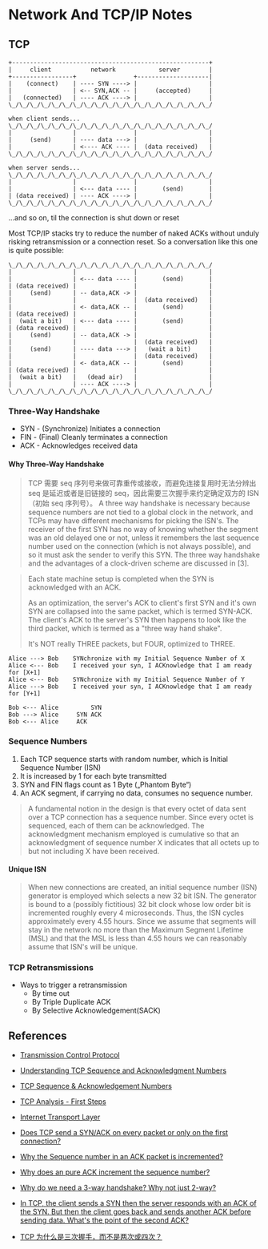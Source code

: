 # Network And TCP/IP Notes

## TCP

```
+-------------------------------------------------------+
|     client           network            server        |
+-----------------+                +--------------------|
|    (connect)    | ---- SYN ----> |                    |
|                 | <-- SYN,ACK -- |     (accepted)     |
|   (connected)   | ---- ACK ----> |                    |
\_/\_/\_/\_/\_/\_/\_/\_/\_/\_/\_/\_/\_/\_/\_/\_/\_/\_/\_/

when client sends...
\_/\_/\_/\_/\_/\_/\_/\_/\_/\_/\_/\_/\_/\_/\_/\_/\_/\_/\_/
|                 |                |                    |
|     (send)      | ---- data ---> |                    |
|                 | <---- ACK ---- |  (data received)   |
\_/\_/\_/\_/\_/\_/\_/\_/\_/\_/\_/\_/\_/\_/\_/\_/\_/\_/\_/

when server sends...
\_/\_/\_/\_/\_/\_/\_/\_/\_/\_/\_/\_/\_/\_/\_/\_/\_/\_/\_/
|                 |                |                    |
|                 | <--- data ---- |       (send)       |
| (data received) | ---- ACK ----> |                    |
\_/\_/\_/\_/\_/\_/\_/\_/\_/\_/\_/\_/\_/\_/\_/\_/\_/\_/\_/
```
...and so on, til the connection is shut down or reset

Most TCP/IP stacks try to reduce the number of naked ACKs without unduly risking retransmission or a connection reset. So a conversation like this one is quite possible:
```
\_/\_/\_/\_/\_/\_/\_/\_/\_/\_/\_/\_/\_/\_/\_/\_/\_/\_/\_/
|                 |                |                    |
|                 | <--- data ---- |       (send)       |
| (data received) |                |                    |
|     (send)      | -- data,ACK -> |                    |
|                 |                |  (data received)   |
|                 | <- data,ACK -- |       (send)       |
| (data received) |                |                    |
|  (wait a bit)   | <--- data ---- |       (send)       |
| (data received) |                |                    |
|     (send)      | -- data,ACK -> |                    |
|                 |                |  (data received)   |
|     (send)      | ---- data ---> |   (wait a bit)     |
|                 |                |  (data received)   |
|                 | <- data,ACK -- |       (send)       |
| (data received) |                |                    |
|  (wait a bit)   |   (dead air)   |                    |
|                 | ---- ACK ----> |                    |
\_/\_/\_/\_/\_/\_/\_/\_/\_/\_/\_/\_/\_/\_/\_/\_/\_/\_/\_/
```
### Three-Way Handshake
  * SYN - (Synchronize) Initiates a connection
  * FIN - (Final) Cleanly terminates a connection
  * ACK - Acknowledges received data
  
#### Why Three-Way Handshake
>   TCP 需要 seq 序列号来做可靠重传或接收，而避免连接复用时无法分辨出 seq 是延迟或者是旧链接的 seq，因此需要三次握手来约定确定双方的 ISN（初始 seq 序列号）。
>A three way handshake is necessary because sequence numbers are not tied to a global clock in the network, and TCPs may have different mechanisms for picking the ISN's. The receiver of the first SYN has no way of knowing whether the segment was an old delayed one or not, unless it remembers the last sequence number used on the connection (which is not always possible), and so it must ask the sender to verify this SYN. The three way handshake and the advantages of a clock-driven scheme are discussed in [3].

> Each state machine setup is completed when the SYN is acknowledged with an ACK.
>
> As an optimization, the server's ACK to client's first SYN and it's own SYN are collapsed into the same packet, which is termed SYN-ACK. The client's ACK to the server's SYN then happens to look like the third packet, which is termed as a "three way hand shake".
>
> It's NOT really THREE packets, but FOUR, optimized to THREE.

```
Alice ---> Bob    SYNchronize with my Initial Sequence Number of X
Alice <--- Bob    I received your syn, I ACKnowledge that I am ready for [X+1]
Alice <--- Bob    SYNchronize with my Initial Sequence Number of Y
Alice ---> Bob    I received your syn, I ACKnowledge that I am ready for [Y+1]

Bob <--- Alice         SYN
Bob ---> Alice     SYN ACK 
Bob <--- Alice     ACK     

```
  
### Sequence Numbers
  1. Each TCP sequence starts with random number, which is Initial Sequence Number (ISN)
  2. It is increased by 1 for each byte transmitted
  3. SYN and FIN flags count as 1 Byte („Phantom Byte“)
  4. An ACK segment, if carrying no data, consumes no sequence number.

>A fundamental notion in the design is that every octet of data sent over a TCP connection has a sequence number.  Since every octet is sequenced, each of them can be acknowledged.  The acknowledgment mechanism employed is cumulative so that an acknowledgment of sequence number X indicates that all octets up to but not including X have been received.

#### Unique ISN
> When new connections are created, an initial sequence number (ISN) generator is employed which selects a new 32 bit ISN.  The generator is bound to a (possibly fictitious) 32 bit clock whose low order bit is incremented roughly every 4 microseconds.  Thus, the ISN cycles approximately every 4.55 hours. Since we assume that segments will stay in the network no more than the Maximum Segment Lifetime (MSL) and that the MSL is less than 4.55 hours we can reasonably assume that ISN's will be unique.

### TCP Retransmissions
* Ways to trigger a retransmission
  - By time out
  - By Triple Duplicate ACK
  - By Selective Acknowledgement(SACK)

## References
* [Transmission Control Protocol](https://en.wikipedia.org/wiki/Transmission_Control_Protocol)
* [Understanding TCP Sequence and Acknowledgment Numbers](http://packetlife.net/blog/2010/jun/7/understanding-tcp-sequence-acknowledgment-numbers/)
* [TCP Sequence & Acknowledgement Numbers](http://www.firewall.cx/networking-topics/protocols/tcp/134-tcp-seq-ack-numbers.html)
* [TCP Analysis - First Steps](https://sharkfestus.wireshark.org/assets/presentations/B5%20-%20TCP%20Analysis%20-%20First%20Steps.pdf)
* [Internet Transport Layer](http://www-sop.inria.fr/members/Vincenzo.Mancuso/ReteInternet/06_tcp_part1.pdf)

* [Does TCP send a SYN/ACK on every packet or only on the first connection?](https://stackoverflow.com/questions/3604485/does-tcp-send-a-syn-ack-on-every-packet-or-only-on-the-first-connection)
* [Why the Sequence number in an ACK packet is incremented?](https://serverfault.com/questions/904756/why-the-sequence-number-in-an-ack-packet-is-incremented)
* [Why does an pure ACK increment the sequence number?](https://networkengineering.stackexchange.com/questions/48775/why-does-an-pure-ack-increment-the-sequence-number)
* [Why do we need a 3-way handshake? Why not just 2-way?](https://networkengineering.stackexchange.com/questions/24068/why-do-we-need-a-3-way-handshake-why-not-just-2-way)

* [In TCP, the client sends a SYN then the server responds with an ACK of the SYN. But then the client goes back and sends another ACK before sending data. What's the point of the second ACK?](https://www.quora.com/In-TCP-the-client-sends-a-SYN-then-the-server-responds-with-an-ACK-of-the-SYN-But-then-the-client-goes-back-and-sends-another-ACK-before-sending-data-Whats-the-point-of-the-second-ACK/answer/Diwakar-Tundlam-1)

* [TCP 为什么是三次握手，而不是两次或四次？](https://www.zhihu.com/question/24853633)
